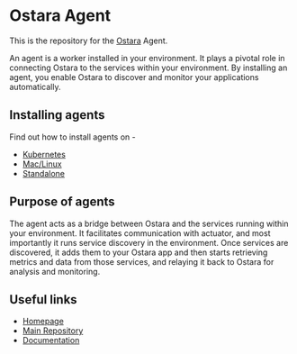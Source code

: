 # Ostara Agent

This is the repository for the [Ostara](https://github.com/krud-dev/ostara) Agent.

An agent is a worker installed in your environment. It plays a pivotal role in connecting Ostara to the services within your environment. By installing an agent, you enable Ostara to discover and monitor your applications automatically.

## Installing agents

Find out how to install agents on -

* [Kubernetes](https://docs.ostara.dev/documentation/agents/installation/kubernetes)
* [Mac/Linux](https://docs.ostara.dev/documentation/agents/installation/mac-linux#installation-using-brew)
* [Standalone](https://docs.ostara.dev/documentation/agents/installation/mac-linux#standalone-installation)

## Purpose of agents
The agent acts as a bridge between Ostara and the services running within your environment. It facilitates communication with actuator, and most importantly it runs service discovery in the environment. Once services are discovered, it adds them to your Ostara app and then starts retrieving metrics and data from those services, and relaying it back to Ostara for analysis and monitoring.

## Useful links

- [Homepage](https://ostara.dev/)
- [Main Repository](https://github.com/krud-dev/ostara)
- [Documentation](https://docs.ostara.dev/)

